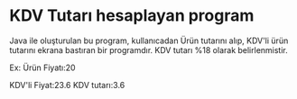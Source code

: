 # KDV Tutarı hesaplayan program
Java ile oluşturulan bu program, kullanıcadan Ürün tutarını alıp, KDV'li ürün tutarını ekrana bastıran bir programdır.
KDV tutarı %18 olarak belirlenmistir.

Ex: Ürün Fiyatı:20

KDV'li Fiyat:23.6
KDV tutarı:3.6
